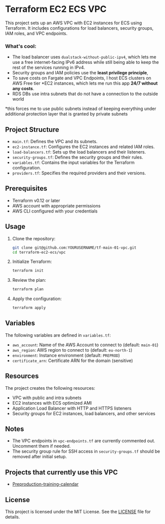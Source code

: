# Terraform EC2 ECS VPC

This project sets up an AWS VPC with EC2 instances for ECS using Terraform. It includes configurations for load balancers, security groups, IAM roles, and VPC endpoints.

### What's cool:

- The load balancer uses `dualstack-without-public-ipv4`, which lets me use a free internet-facing IPv6 address while still being able to keep the rest of the services running in IPv4.
- Security groups and IAM policies use the **least privilege principle**, 
- To save costs on Fargate and VPC Endpoints, I host ECS clusters on AWS Free tier *EC2 instances, which lets me run this app **24/7 without any costs**.
- RDS DBs use intra subnets that do not have a connection to the outside world

*this forces me to use public subnets instead of keeping everything under additional protection layer that is granted by private subnets

## Project Structure

- `main.tf`: Defines the VPC and its subnets.
- `ec2-instance.tf`: Configures the EC2 instances and related IAM roles.
- `load-balancers.tf`: Sets up the load balancers and their listeners.
- `security-groups.tf`: Defines the security groups and their rules.
- `variables.tf`: Contains the input variables for the Terraform configuration.
- `providers.tf`: Specifies the required providers and their versions.

## Prerequisites

- Terraform v0.12 or later
- AWS account with appropriate permissions
- AWS CLI configured with your credentials

## Usage

1. Clone the repository:
    ```sh
    git clone git@github.com:YOURUSERNAME/tf-main-01-vpc.git
    cd terraform-ec2-ecs/vpc
    ```

2. Initialize Terraform:
    ```sh
    terraform init
    ```

3. Review the plan:
    ```sh
    terraform plan
    ```

4. Apply the configuration:
    ```sh
    terraform apply
    ```

## Variables

The following variables are defined in `variables.tf`:

- `aws_account`: Name of the AWS Account to connect to (default: `main-01`)
- `aws_region`: AWS region to connect to (default: `eu-north-1`)
- `environment`: Instance environment (default: `PREPROD`)
- `certificate_arn`: Certificate ARN for the domain (sensitive)

## Resources

The project creates the following resources:

- VPC with public and intra subnets
- EC2 instances with ECS optimized AMI
- Application Load Balancer with HTTP and HTTPS listeners
- Security groups for EC2 instances, load balancers, and other services

## Notes

- The VPC endpoints in `vpc-endpoints.tf` are currently commented out. Uncomment them if needed.
- The security group rule for SSH access in `security-groups.tf` should be removed after initial setup.

## Projects that currently use this VPC

- [Preproduction-training-calendar](https://github.com/ziggrin/tf-preprod-training-calendar)

## License

This project is licensed under the MIT License. See the [LICENSE](LICENSE) file for details.
